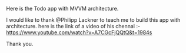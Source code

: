 Here is the Todo app with MVVM architecture. 

I would like to thank @Philipp Lackner to teach me to build this app with architecture.
here  is the link of a video of his chennal :- https://www.youtube.com/watch?v=A7CGcFjQQtQ&t=1984s

Thank you.
